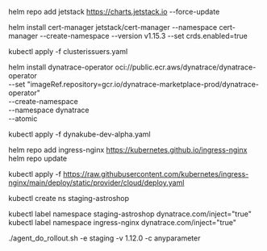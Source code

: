
helm repo add jetstack https://charts.jetstack.io --force-update  

helm install cert-manager jetstack/cert-manager --namespace cert-manager --create-namespace --version v1.15.3 --set crds.enabled=true

kubectl apply -f clusterissuers.yaml       


helm install dynatrace-operator oci://public.ecr.aws/dynatrace/dynatrace-operator \
--set "imageRef.repository=gcr.io/dynatrace-marketplace-prod/dynatrace-operator" \
--create-namespace \
--namespace dynatrace \
--atomic



kubectl apply -f dynakube-dev-alpha.yaml       

helm repo add ingress-nginx https://kubernetes.github.io/ingress-nginx
helm repo update

kubectl apply -f https://raw.githubusercontent.com/kubernetes/ingress-nginx/main/deploy/static/provider/cloud/deploy.yaml


kubectl create ns staging-astroshop

kubectl label namespace staging-astroshop dynatrace.com/inject="true"
kubectl label namespace ingress-nginx dynatrace.com/inject="true"

 ./agent_do_rollout.sh -e staging -v 1.12.0 -c anyparameter

